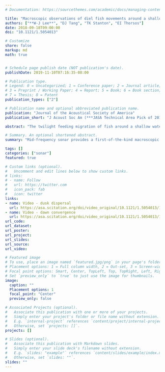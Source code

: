```yaml
---
# Documentation: https://sourcethemes.com/academic/docs/managing-content/

title: "Macroscopic observations of diel fish movements around a shallow water artificial reef using a mid-frequency horizontal-looking sonar"
authors: ["**W-J Lee**", "DJ Tang", "TK Stanton", "EI Thorsos"]
date: 2018-09-18T09:00:00
doi: "10.1121/1.5054013"

# Customize
share: false
markup: md
math: true


# Schedule page publish date (NOT publication's date).
publishDate: 2019-11-10T07:16:35-08:00

# Publication type.
# Legend: 0 = Uncategorized; 1 = Conference paper; 2 = Journal article;
# 3 = Preprint / Working Paper; 4 = Report; 5 = Book; 6 = Book section;
# 7 = Thesis; 8 = Patent
publication_types: ["2"]

# Publication name and optional abbreviated publication name.
publication: "Journal of the Acoustical Society of America"
publication_short: "J Acoust Soc Am (***JASA Technical Area Pick of 2018***)"

abstract: "The twilight feeding migration of fish around a shallow water artificial reef (a shipwreck) was observed by a horizontal-looking, mid-frequency sonar. The sonar operated at frequencies between 1.8 and 3.6 kHz and consisted of a co-located source and horizontal line array deployed at 4 km from the reef. The experiment was conducted in a well-mixed shallow water waveguide which is conducive to characterizing fish aggregations at these distances. Large aggregations of fish were repeatedly seen to emerge rapidly from the shipwreck at dusk, disperse into the surrounding area during the night, and quickly converge back to the shipwreck at dawn. This is a rare, macroscopic observation of an ecologically-important reef fish behavior, delivered at the level of aggregations, instead of individual fish tracks that have been documented previously. The significance of this observation on sonar performance associated with target detection in the presence of fish clutter is discussed based on analyses of echo intensity and statistics. Building on previous studies of long-range fish echoes, this study further substantiates the unique utility of such sonar systems as an ecosystem monitoring tool, and illustrates the importance of considering the impact of the presence of fish on sonar applications."

# Summary. An optional shortened abstract.
summary: "Mid-frequency sonar provides a first-of-the-kind macroscopic observation of the nightly foraging runs of fish inhabiting a shallow-water artificial reef in northern Gulf of Mexico."

tags: []
categories: ["sonar"]
featured: true

# Custom links (optional).
#   Uncomment and edit lines below to show custom links.
# links:
# - name: Follow
#   url: https://twitter.com
#   icon_pack: fab
#   icon: twitter
links:
- name: Video - dusk dispersal
  url: https://asa.scitation.org/doi/video_original/10.1121/1.5054013/1.5054013.mm.original.v1.mp4
- name: Video - dawn convergence
  url: https://asa.scitation.org/doi/video_original/10.1121/1.5054013/1.5054013.mm.original.v2.mp4
url_code:
url_dataset:
url_poster:
url_project:
url_slides:
url_source:
url_video:

# Featured image
# To use, place an image named `featured.jpg/png` in your page's folder.
# Placement options: 1 = Full column width, 2 = Out-set, 3 = Screen-width
# Focal point options: Smart, Center, TopLeft, Top, TopRight, Left, Right, BottomLeft, Bottom, BottomRight
# Set `preview_only` to `true` to just use the image for thumbnails.
image:
  caption: ""
  Placement options: 1
  focal_point: "Center"
  preview_only: false

# Associated Projects (optional).
#   Associate this publication with one or more of your projects.
#   Simply enter your project's folder or file name without extension.
#   E.g. `internal-project` references `content/project/internal-project/index.md`.
#   Otherwise, set `projects: []`.
projects: []

# Slides (optional).
#   Associate this publication with Markdown slides.
#   Simply enter your slide deck's filename without extension.
#   E.g. `slides: "example"` references `content/slides/example/index.md`.
#   Otherwise, set `slides: ""`.
slides: ""
---
```

